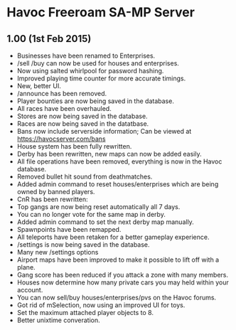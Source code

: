 Havoc Freeroam SA-MP Server
===========================

1.00 (1st Feb 2015)
-------------------
- Businesses have been renamed to Enterprises.
- /sell /buy can now be used for houses and enterprises.
- Now using salted whirlpool for password hashing.
- Improved playing time counter for more accurate timings.
- New, better UI.
- /announce has been removed.
- Player bounties are now being saved in the database.
- All races have been overhauled.
- Stores are now being saved in the database.
- Races are now being saved in the datatbase.
- Bans now include serverside information; Can be viewed at https://havocserver.com/bans
- House system has been fully rewritten.
- Derby has been rewritten, new maps can now be added easily.
- All file operations have been removed, everything is now in the Havoc database.
- Removed bullet hit sound from deathmatches.
- Added admin command to reset houses/enterprises which are being owned by banned players.
- CnR has been rewritten:
- Top gangs are now being reset automatically all 7 days.
- You can no longer vote for the same map in derby.
- Added admin command to set the next derby map manually.
- Spawnpoints have been remapped.
- All teleports have been retaken for a better gameplay experience.
- /settings is now being saved in the database.
- Many new /settings options 
- Airport maps have been improved to make it possible to lift off with a plane.
- Gang score has been reduced if you attack a zone with many members.
- Houses now determine how many private cars you may held within your account.
- You can now sell/buy houses/enterprises/pvs on the Havoc forums.
- Got rid of mSelection, now using an improved UI for toys.
- Set the maximum attached player objects to 8.
- Better unixtime converation.